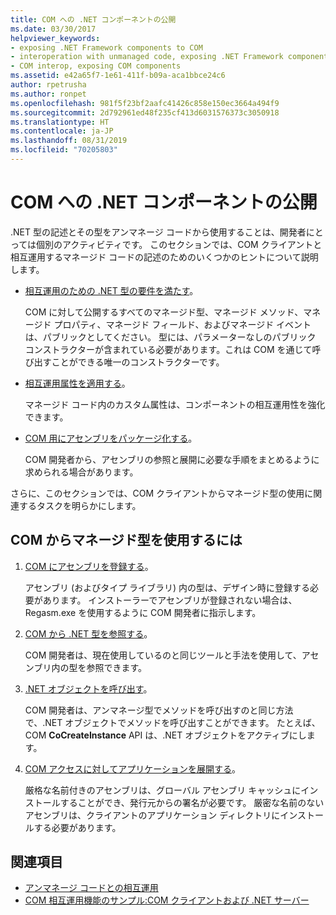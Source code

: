```yaml
---
title: COM への .NET コンポーネントの公開
ms.date: 03/30/2017
helpviewer_keywords:
- exposing .NET Framework components to COM
- interoperation with unmanaged code, exposing .NET Framework components
- COM interop, exposing COM components
ms.assetid: e42a65f7-1e61-411f-b09a-aca1bbce24c6
author: rpetrusha
ms.author: ronpet
ms.openlocfilehash: 981f5f23bf2aafc41426c858e150ec3664a494f9
ms.sourcegitcommit: 2d792961ed48f235cf413d6031576373c3050918
ms.translationtype: HT
ms.contentlocale: ja-JP
ms.lasthandoff: 08/31/2019
ms.locfileid: "70205803"
---
```

# <a name="exposing-net-components-to-com"></a>COM への .NET コンポーネントの公開

.NET 型の記述とその型をアンマネージ コードから使用することは、開発者にとっては個別のアクティビティです。 このセクションでは、COM クライアントと相互運用するマネージド コードの記述のためのいくつかのヒントについて説明します。

- [相互運用のための .NET 型の要件を満たす](../../standard/native-interop/qualify-net-types-for-interoperation.md)。

     COM に対して公開するすべてのマネージド型、マネージド メソッド、マネージド プロパティ、マネージド フィールド、およびマネージド イベントは、パブリックとしてください。 型には、パラメーターなしのパブリック コンストラクターが含まれている必要があります。これは COM を通じて呼び出すことができる唯一のコンストラクターです。

- [相互運用属性を適用する](../../standard/native-interop/apply-interop-attributes.md)。

     マネージド コード内のカスタム属性は、コンポーネントの相互運用性を強化できます。

- [COM 用にアセンブリをパッケージ化する](../../../docs/framework/interop/packaging-an-assembly-for-com.md)。

     COM 開発者から、アセンブリの参照と展開に必要な手順をまとめるように求められる場合があります。

 さらに、このセクションでは、COM クライアントからマネージド型の使用に関連するタスクを明らかにします。

## <a name="to-consume-a-managed-type-from-com"></a>COM からマネージド型を使用するには

1. [COM にアセンブリを登録する](../../../docs/framework/interop/registering-assemblies-with-com.md)。

     アセンブリ (およびタイプ ライブラリ) 内の型は、デザイン時に登録する必要があります。 インストーラーでアセンブリが登録されない場合は、Regasm.exe を使用するように COM 開発者に指示します。

2. [COM から .NET 型を参照する](../../../docs/framework/interop/how-to-reference-net-types-from-com.md)。

     COM 開発者は、現在使用しているのと同じツールと手法を使用して、アセンブリ内の型を参照できます。

3. [.NET オブジェクトを呼び出す](https://docs.microsoft.com/previous-versions/dotnet/netframework-4.0/8hw8h46b(v=vs.100))。

     COM 開発者は、アンマネージ型でメソッドを呼び出すのと同じ方法で、.NET オブジェクトでメソッドを呼び出すことができます。 たとえば、COM **CoCreateInstance** API は、.NET オブジェクトをアクティブにします。

4. [COM アクセスに対してアプリケーションを展開する](https://docs.microsoft.com/previous-versions/dotnet/netframework-4.0/c2850st8(v=vs.100))。

     厳格な名前付きのアセンブリは、グローバル アセンブリ キャッシュにインストールすることができ、発行元からの署名が必要です。 厳密な名前のないアセンブリは、クライアントのアプリケーション ディレクトリにインストールする必要があります。

## <a name="see-also"></a>関連項目

- [アンマネージ コードとの相互運用](../../../docs/framework/interop/index.md)
- [COM 相互運用機能のサンプル:COM クライアントおよび .NET サーバー](../../../docs/framework/interop/com-interop-sample-com-client-and-net-server.md)

